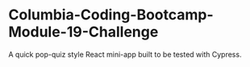 # Columbia-Coding-Bootcamp-Module-19-Challenge
A quick pop-quiz style React mini-app built to be tested with Cypress.
